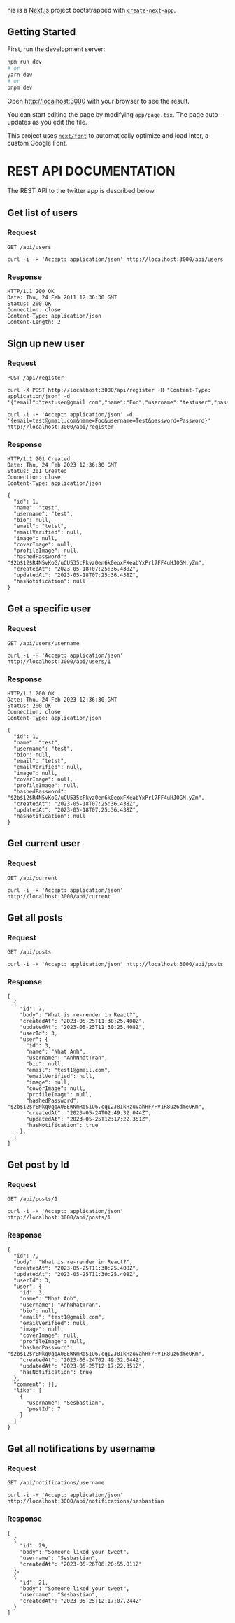 his is a [Next.js](https://nextjs.org/) project bootstrapped with [`create-next-app`](https://github.com/vercel/next.js/tree/canary/packages/create-next-app).

## Getting Started

First, run the development server:

```bash
npm run dev
# or
yarn dev
# or
pnpm dev
```

Open [http://localhost:3000](http://localhost:3000) with your browser to see the result.

You can start editing the page by modifying `app/page.tsx`. The page auto-updates as you edit the file.

This project uses [`next/font`](https://nextjs.org/docs/basic-features/font-optimization) to automatically optimize and load Inter, a custom Google Font.


# REST API DOCUMENTATION 


The REST API to the twitter app is described below.

## Get list of users

### Request

`GET /api/users`

    curl -i -H 'Accept: application/json' http://localhost:3000/api/users

### Response

    HTTP/1.1 200 OK
    Date: Thu, 24 Feb 2011 12:36:30 GMT
    Status: 200 OK
    Connection: close
    Content-Type: application/json
    Content-Length: 2

## Sign up new user 

### Request

`POST /api/register`

    curl -X POST http://localhost:3000/api/register -H "Content-Type: application/json" -d '{"email":"testuser@gmail.com","name":"Foo","username":"testuser","password":"Password"}'  

    curl -i -H 'Accept: application/json' -d '{email=test@gmail.com&name=Foo&username=Test&password=Password}' http://localhost:3000/api/register

### Response

    HTTP/1.1 201 Created
    Date: Thu, 24 Feb 2023 12:36:30 GMT
    Status: 201 Created
    Connection: close
    Content-Type: application/json

    {
      "id": 1,
      "name": "test",
      "username": "test",
      "bio": null,
      "email": "tetst",
      "emailVerified": null,
      "image": null,
      "coverImage": null,
      "profileImage": null,
      "hashedPassword": "$2b$12$R4N5vKoG/uCU535cFkvz0en6k0eoxFXeabYxPrl7FF4uHJ0GM.yZm",
      "createdAt": "2023-05-18T07:25:36.438Z",
      "updatedAt": "2023-05-18T07:25:36.438Z",
      "hasNotification": null
    }     

## Get a specific user

### Request

`GET /api/users/username`

    curl -i -H 'Accept: application/json' http://localhost:3000/api/users/1

### Response

    HTTP/1.1 200 OK
    Date: Thu, 24 Feb 2023 12:36:30 GMT
    Status: 200 OK
    Connection: close
    Content-Type: application/json

    {
      "id": 1,
      "name": "test",
      "username": "test",
      "bio": null,
      "email": "tetst",
      "emailVerified": null,
      "image": null,
      "coverImage": null,
      "profileImage": null,
      "hashedPassword": "$2b$12$R4N5vKoG/uCU535cFkvz0en6k0eoxFXeabYxPrl7FF4uHJ0GM.yZm",
      "createdAt": "2023-05-18T07:25:36.438Z",
      "updatedAt": "2023-05-18T07:25:36.438Z",
      "hasNotification": null
    }

## Get current user

### Request

`GET /api/current`

    curl -i -H 'Accept: application/json' http://localhost:3000/api/current

## Get all posts

### Request

`GET /api/posts`

    curl -i -H 'Accept: application/json' http://localhost:3000/api/posts

### Response

    [
      {
        "id": 7,
        "body": "What is re-render in React?",
        "createdAt": "2023-05-25T11:30:25.408Z",
        "updatedAt": "2023-05-25T11:30:25.408Z",
        "userId": 3,
        "user": {
          "id": 3,
          "name": "Nhat Anh",
          "username": "AnhNhatTran",
          "bio": null,
          "email": "test1@gmail.com",
          "emailVerified": null,
          "image": null,
          "coverImage": null,
          "profileImage": null,
          "hashedPassword": "$2b$12$rENkq0qqA0BEWNmRqSIO6.cqI2J8IkHzuVahHF/HV1R8uz6dmeOKm",
          "createdAt": "2023-05-24T02:49:32.044Z",
          "updatedAt": "2023-05-25T12:17:22.351Z",
          "hasNotification": true
        },
      }
    ] 

## Get post by Id

### Request

`GET /api/posts/1`

    curl -i -H 'Accept: application/json'  http://localhost:3000/api/posts/1

### Response
    {
      "id": 7,
      "body": "What is re-render in React?",
      "createdAt": "2023-05-25T11:30:25.408Z",
      "updatedAt": "2023-05-25T11:30:25.408Z",
      "userId": 3,
      "user": {
        "id": 3,
        "name": "Nhat Anh",
        "username": "AnhNhatTran",
        "bio": null,
        "email": "test1@gmail.com",
        "emailVerified": null,
        "image": null,
        "coverImage": null,
        "profileImage": null,
        "hashedPassword": "$2b$12$rENkq0qqA0BEWNmRqSIO6.cqI2J8IkHzuVahHF/HV1R8uz6dmeOKm",
        "createdAt": "2023-05-24T02:49:32.044Z",
        "updatedAt": "2023-05-25T12:17:22.351Z",
        "hasNotification": true
      },
      "comment": [],
      "like": [
        {
          "username": "Sesbastian",
          "postId": 7
        }
      ]
    }
   

## Get all notifications by username 

### Request

`GET /api/notifications/username`

    curl -i -H 'Accept: application/json' http://localhost:3000/api/notifications/sesbastian

### Response
    [
      {
        "id": 29,
        "body": "Someone liked your tweet",
        "username": "Sesbastian",
        "createdAt": "2023-05-26T06:20:55.011Z"
      },
      {
        "id": 21,
        "body": "Someone liked your tweet",
        "username": "Sesbastian",
        "createdAt": "2023-05-25T12:17:07.244Z"
      }
    ]
    

##  

